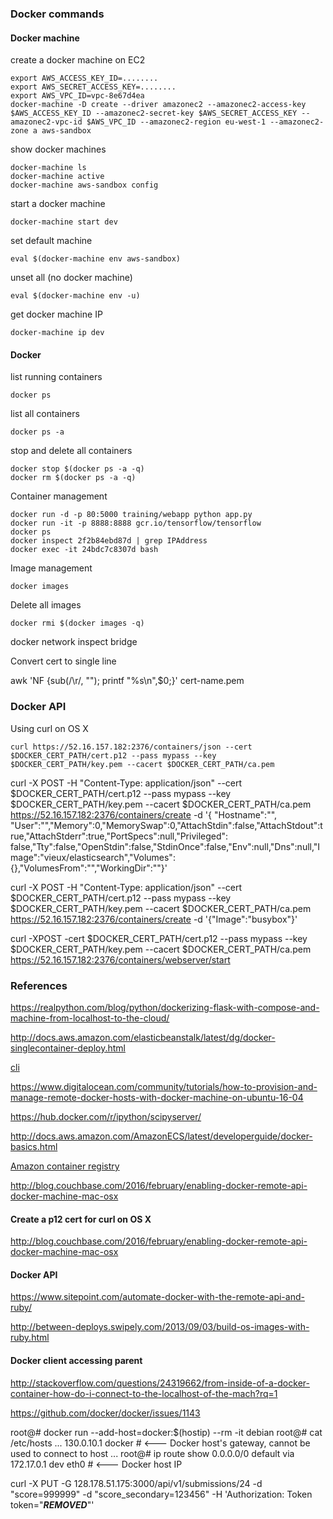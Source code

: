 ### Docker commands

#### Docker machine

create a docker machine on EC2
```
export AWS_ACCESS_KEY_ID=........
export AWS_SECRET_ACCESS_KEY=........
export AWS_VPC_ID=vpc-8e67d4ea
docker-machine -D create --driver amazonec2 --amazonec2-access-key $AWS_ACCESS_KEY_ID --amazonec2-secret-key $AWS_SECRET_ACCESS_KEY --amazonec2-vpc-id $AWS_VPC_ID --amazonec2-region eu-west-1 --amazonec2-zone a aws-sandbox
```

show docker machines
```
docker-machine ls
docker-machine active
docker-machine aws-sandbox config
```

start a docker machine
```
docker-machine start dev
```

set default machine
```
eval $(docker-machine env aws-sandbox)
```

unset all (no docker machine)
```
eval $(docker-machine env -u)
```

get docker machine IP
```
docker-machine ip dev
```

#### Docker

list running containers

```
docker ps
```

list all containers
```
docker ps -a
```

stop and delete all containers
```
docker stop $(docker ps -a -q)
docker rm $(docker ps -a -q)
```

Container management
```
docker run -d -p 80:5000 training/webapp python app.py
docker run -it -p 8888:8888 gcr.io/tensorflow/tensorflow
docker ps
docker inspect 2f2b84ebd87d | grep IPAddress
docker exec -it 24bdc7c8307d bash
```

Image management
```
docker images
```

Delete all images
```
docker rmi $(docker images -q)
```

docker network inspect bridge

Convert cert to single line

awk 'NF {sub(/\r/, ""); printf "%s\\n",$0;}' cert-name.pem

### Docker API

Using curl on OS X
```
curl https://52.16.157.182:2376/containers/json --cert $DOCKER_CERT_PATH/cert.p12 --pass mypass --key $DOCKER_CERT_PATH/key.pem --cacert $DOCKER_CERT_PATH/ca.pem
```

curl -X POST -H "Content-Type: application/json" --cert $DOCKER_CERT_PATH/cert.p12 --pass mypass --key $DOCKER_CERT_PATH/key.pem --cacert $DOCKER_CERT_PATH/ca.pem https://52.16.157.182:2376/containers/create -d '{ "Hostname":"", "User":"","Memory":0,"MemorySwap":0,"AttachStdin":false,"AttachStdout":true,"AttachStderr":true,"PortSpecs":null,"Privileged": false,"Tty":false,"OpenStdin":false,"StdinOnce":false,"Env":null,"Dns":null,"Image":"vieux/elasticsearch","Volumes":{},"VolumesFrom":"","WorkingDir":""}'

curl -X POST -H "Content-Type: application/json" --cert $DOCKER_CERT_PATH/cert.p12 --pass mypass --key $DOCKER_CERT_PATH/key.pem --cacert $DOCKER_CERT_PATH/ca.pem https://52.16.157.182:2376/containers/create -d '{"Image":"busybox"}'



curl -XPOST  -cert $DOCKER_CERT_PATH/cert.p12 --pass mypass --key $DOCKER_CERT_PATH/key.pem --cacert $DOCKER_CERT_PATH/ca.pem https://52.16.157.182:2376/containers/webserver/start




### References

https://realpython.com/blog/python/dockerizing-flask-with-compose-and-machine-from-localhost-to-the-cloud/    

http://docs.aws.amazon.com/elasticbeanstalk/latest/dg/docker-singlecontainer-deploy.html    

[cli](https://docs.docker.com/compose/reference/overview/)    


https://www.digitalocean.com/community/tutorials/how-to-provision-and-manage-remote-docker-hosts-with-docker-machine-on-ubuntu-16-04    

https://hub.docker.com/r/ipython/scipyserver/    

http://docs.aws.amazon.com/AmazonECS/latest/developerguide/docker-basics.html    

[Amazon container registry](https://aws.amazon.com/ecr/)    

http://blog.couchbase.com/2016/february/enabling-docker-remote-api-docker-machine-mac-osx

#### Create a p12 cert for curl on OS X

http://blog.couchbase.com/2016/february/enabling-docker-remote-api-docker-machine-mac-osx

#### Docker API

https://www.sitepoint.com/automate-docker-with-the-remote-api-and-ruby/

http://between-deploys.swipely.com/2013/09/03/build-os-images-with-ruby.html

#### Docker client accessing parent

http://stackoverflow.com/questions/24319662/from-inside-of-a-docker-container-how-do-i-connect-to-the-localhost-of-the-mach?rq=1

https://github.com/docker/docker/issues/1143

root@<host># docker run --add-host=docker:$(hostip) --rm -it debian
root@<container># cat /etc/hosts
...
130.0.10.1     docker # <--- Docker host's gateway, cannot be used to connect to host
...
root@<container># ip route show 0.0.0.0/0
default via 172.17.0.1 dev eth0 # <--- Docker host IP

curl -X PUT -G 128.178.51.175:3000/api/v1/submissions/24 -d "score=999999" -d "score_secondary=123456" -H 'Authorization: Token token="***REMOVED***"'
